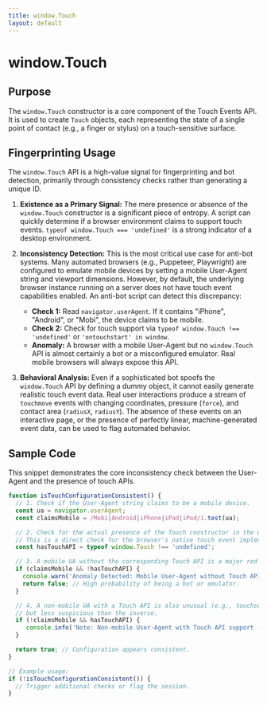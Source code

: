```yaml
---
title: window.Touch
layout: default
---
```

# window.Touch
## Purpose
The `window.Touch` constructor is a core component of the Touch Events API. It is used to create `Touch` objects, each representing the state of a single point of contact (e.g., a finger or stylus) on a touch-sensitive surface.

## Fingerprinting Usage
The `window.Touch` API is a high-value signal for fingerprinting and bot detection, primarily through consistency checks rather than generating a unique ID.

1.  **Existence as a Primary Signal:** The mere presence or absence of the `window.Touch` constructor is a significant piece of entropy. A script can quickly determine if a browser environment claims to support touch events. `typeof window.Touch === 'undefined'` is a strong indicator of a desktop environment.

2.  **Inconsistency Detection:** This is the most critical use case for anti-bot systems. Many automated browsers (e.g., Puppeteer, Playwright) are configured to emulate mobile devices by setting a mobile User-Agent string and viewport dimensions. However, by default, the underlying browser instance running on a server does not have touch event capabilities enabled. An anti-bot script can detect this discrepancy:
    *   **Check 1:** Read `navigator.userAgent`. If it contains "iPhone", "Android", or "Mobi", the device claims to be mobile.
    *   **Check 2:** Check for touch support via `typeof window.Touch !== 'undefined'` or `'ontouchstart' in window`.
    *   **Anomaly:** A browser with a mobile User-Agent but no `window.Touch` API is almost certainly a bot or a misconfigured emulator. Real mobile browsers will always expose this API.

3.  **Behavioral Analysis:** Even if a sophisticated bot spoofs the `window.Touch` API by defining a dummy object, it cannot easily generate realistic touch event data. Real user interactions produce a stream of `touchmove` events with changing coordinates, pressure (`force`), and contact area (`radiusX`, `radiusY`). The absence of these events on an interactive page, or the presence of perfectly linear, machine-generated event data, can be used to flag automated behavior.

## Sample Code
This snippet demonstrates the core inconsistency check between the User-Agent and the presence of touch APIs.

```javascript
function isTouchConfigurationConsistent() {
  // 1. Check if the User-Agent string claims to be a mobile device.
  const ua = navigator.userAgent;
  const claimsMobile = /Mobi|Android|iPhone|iPad|iPod/i.test(ua);

  // 2. Check for the actual presence of the Touch constructor in the window object.
  // This is a direct check for the browser's native touch event implementation.
  const hasTouchAPI = typeof window.Touch !== 'undefined';

  // 3. A mobile UA without the corresponding Touch API is a major red flag.
  if (claimsMobile && !hasTouchAPI) {
    console.warn('Anomaly Detected: Mobile User-Agent without Touch API support.');
    return false; // High probability of being a bot or emulator.
  }

  // 4. A non-mobile UA with a Touch API is also unusual (e.g., touchscreen laptop)
  // but less suspicious than the inverse.
  if (!claimsMobile && hasTouchAPI) {
     console.info('Note: Non-mobile User-Agent with Touch API support (e.g., touchscreen laptop).');
  }

  return true; // Configuration appears consistent.
}

// Example usage:
if (!isTouchConfigurationConsistent()) {
  // Trigger additional checks or flag the session.
}
```